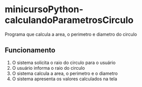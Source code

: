# minicursoPython-calculandoParametrosCirculo
Programa que calcula a area, o perimetro e diametro do circulo

## Funcionamento

1. O sistema solicita o raio do circulo para o usuário 
2. O usuário informa o raio do circulo 
3. O sistema calcula a area, o perimetro e o diametro
4. O sistema apresenta os valores calculados na tela